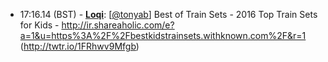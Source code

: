 * <a id="17:16.14">17:16.14 (BST)</a> - __[Loqi](https://github.com/Loqi)__: [<a href="https://twitter.com/tonyab">@tonyab</a>] Best of Train Sets - 2016 Top Train Sets for Kids - http://ir.shareaholic.com/e?a=1&u=https%3A%2F%2Fbestkidstrainsets.withknown.com%2F&r=1 (http://twtr.io/1FRhwv9Mfgb)
